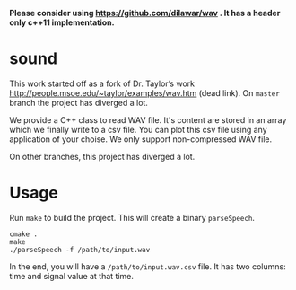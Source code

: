 __Please consider using https://github.com/dilawar/wav . It has a header only c++11 implementation.__


sound
=====

This work started off as a fork of Dr. Taylor’s work http://people.msoe.edu/~taylor/examples/wav.htm (dead link). On `master` branch the project has diverged a lot. 

We provide a C++ class to read WAV file. It's content are  stored  in an array which we finally write to a csv file. You can plot this csv file using any application of your choise. We only support non-compressed WAV file. 

On other branches, this project has diverged a lot.

Usage 
====

Run `make` to build the project. This will create a binary `parseSpeech`.

    cmake .
    make 
    ./parseSpeech -f /path/to/input.wav 

In the end, you will have a `/path/to/input.wav.csv` file. It has two columns: time and signal value at that time.

